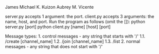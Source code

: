 James Michael K. Kuizon
Aubrey M. Vicente

server.py accepts 1 argument: the port.
client.py accepts 3 arguments: the name, host, and port.
Run the program as follows (omit the []):
	python server.py [port]
	python client.py [name] [host] [port]

Message types:
    1. control messages - any string that starts with '/'
        1.1. /create [channel_name]
        1.2. /join [channel_name]
        1.3. /list
    2. normal messages - any string that does not start with '/'
